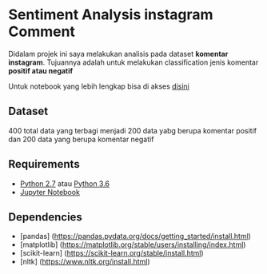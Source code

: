 # Sentiment Analysis instagram Comment

Didalam projek ini saya melakukan analisis pada dataset <b>komentar instagram</b>. Tujuannya adalah untuk melakukan classification jenis komentar <b>positif atau negatif</b>

Untuk notebook yang lebih lengkap bisa di akses [disini](https://nbviewer.org/github/rizalfadiaalfikri/Sentiment-Analysis-instagram-Comment/blob/main/Sentiment%20Analysis%20Instagram%20Comment.ipynb)

## Dataset

400 total data yang terbagi menjadi 200 data yabg berupa komentar positif dan 200 data yang berupa komentar negatif

## Requirements

* [Python 2.7](https://www.python.org/download/releases/2.7/) atau [Python 3.6](https://www.python.org/downloads/release/python-360/)
* [Jupyter Notebook](http://jupyter.org/)

## Dependencies

* [pandas] (https://pandas.pydata.org/docs/getting_started/install.html)
* [matplotlib] (https://matplotlib.org/stable/users/installing/index.html)
* [scikit-learn] (https://scikit-learn.org/stable/install.html)
* [nltk] (https://www.nltk.org/install.html)

